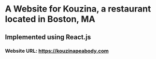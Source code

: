 # A Website for Kouzina, a restaurant located in Boston, MA

## Implemented using React.js

### Website URL: https://kouzinapeabody.com
